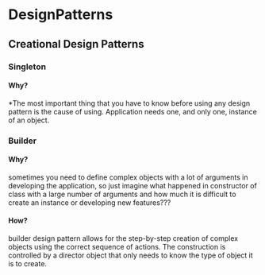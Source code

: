 # DesignPatterns

## Creational Design Patterns

###  Singleton

#### Why?

*The most important thing that you have to know before using any design pattern is the cause of using. 
Application needs one, and only one, instance of an object.

### Builder

#### Why?

sometimes you need to define complex objects with a lot of arguments in developing the application, so just imagine what happened in constructor of class with a large number of arguments and how much it is difficult to create an instance or developing new features???


#### How?

builder design pattern allows for the step-by-step creation of complex objects using the correct sequence of actions. The construction is controlled by a director object that only needs to know the type of object it is to create.

